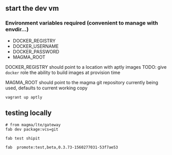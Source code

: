 <!--
Copyright 2020 The Magma Authors.

This source code is licensed under the BSD-style license found in the
LICENSE file in the root directory of this source tree.

Unless required by applicable law or agreed to in writing, software
distributed under the License is distributed on an "AS IS" BASIS,
WITHOUT WARRANTIES OR CONDITIONS OF ANY KIND, either express or implied.
See the License for the specific language governing permissions and
limitations under the License.
-->

## start the dev vm
### Environment variables required (convenient to manage with envdir...)
* DOCKER_REGISTRY
* DOCKER_USERNAME
* DOCKER_PASSWORD
* MAGMA_ROOT

DOCKER_REGISTRY should point to a location with aptly images
TODO: give `docker` role the ability to build images at provision time

MAGMA_ROOT should point to the magma git repository currently being used,
defaults to current working copy


```
vagrant up aptly
```

## testing locally
```
# from magma/lte/gateway
fab dev package:vcs=git
```

```
fab test shipit
```

```
fab  promote:test,beta,0.3.73-1560277031-53f7ae53
```

